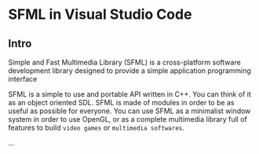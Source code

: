 # SFML in Visual Studio Code

## Intro

Simple and Fast Multimedia Library (SFML) is a cross-platform software development library designed to provide a simple application programming interface

SFML is a simple to use and portable API written in C++. You can think of it as an object oriented SDL. SFML is made of modules in order to be as useful as possible for everyone. You can use SFML as a minimalist window system in order to use OpenGL, or as a complete multimedia library full of features to build `video games` or `multimedia softwares`.

...
